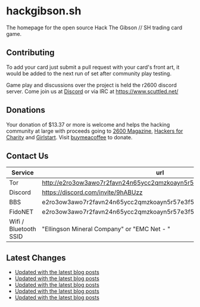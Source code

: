 # hackgibson.sh
The homepage for the open source Hack The Gibson // SH trading card game.


## Contributing

To add your card just submit a pull request with your card's front art, it would be added to the next run of set after community play testing.

Game play and discussions over the project is held the r2600 discord server. Come join us at [Discord](https://discord.com/invite/9hABUzz) or via IRC at https://www.scuttled.net/


## Donations

Your donation of $13.37 or more is welcome and helps the hacking community at large with proceeds going to [2600 Magazine](https://2600.com/), [Hackers for Charity](https://hackersforcharity.org) and [Girlstart](https://girlstart.org).  Visit [buymeacoffee](https://www.buymeacoffee.com/hackgibson.sh) to donate.


## Contact Us

Service | url
-|-
Tor | http://e2ro3ow3awo7r2favn24n65ycc2qmzkoayn5r57e3f56nvjwdcgg32ad.onion
Discord | https://discord.com/invite/9hABUzz
BBS | e2ro3ow3awo7r2favn24n65ycc2qmzkoayn5r57e3f56nvjwdcgg32ad.onion:23
FidoNET | e2ro3ow3awo7r2favn24n65ycc2qmzkoayn5r57e3f56nvjwdcgg32ad.onion:24554
Wifi / Bluetooth SSID | "Ellingson Mineral Company" or "EMC Net - <fidonet address>"

## Latest Changes
<!-- BLOG-POST-LIST:START -->
- [Updated with the latest blog posts](https://github.com/DFW2600/hackgibson.sh/commit/1143ba5f039fd3ecf85603b4c872f7627e09a929)
- [Updated with the latest blog posts](https://github.com/DFW2600/hackgibson.sh/commit/2e821d3f64c3be7f14805ff13f253b142a45a090)
- [Updated with the latest blog posts](https://github.com/DFW2600/hackgibson.sh/commit/234b125e18a799707f69aed89e3f05897a315662)
- [Updated with the latest blog posts](https://github.com/DFW2600/hackgibson.sh/commit/edc9a62fdf92b9a9d07c4ba8993bde2b67196095)
- [Updated with the latest blog posts](https://github.com/DFW2600/hackgibson.sh/commit/783b65a995a4f5953fdde3faa60a4c5a28ca060e)
<!-- BLOG-POST-LIST:END -->
